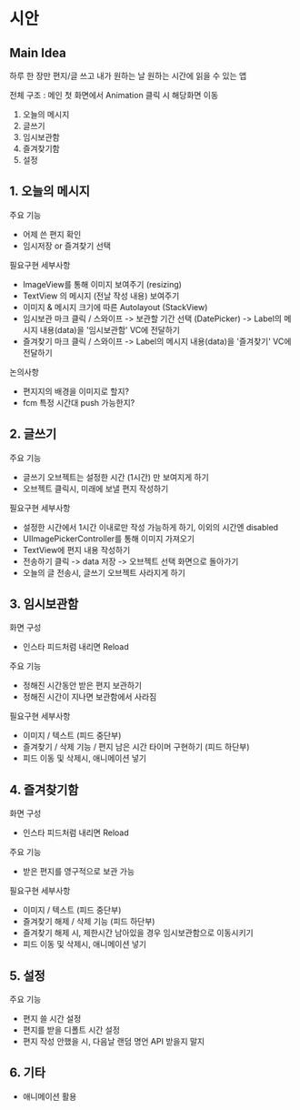 # 시안
## Main Idea
하루 한 장만 편지/글 쓰고 내가 원하는 날 원하는 시간에 읽을 수 있는 앱

전체 구조 : 메인 첫 화면에서 Animation 클릭 시 해당화면 이동
1. 오늘의 메시지
2. 글쓰기
3. 임시보관함
4. 즐겨찾기함
5. 설정

## 1. 오늘의 메시지
주요 기능
- 어제 쓴 편지 확인
- 임시저장 or 즐겨찾기 선택

필요구현 세부사항
- ImageView를 통해 이미지 보여주기 (resizing)
- TextView 의 메시지 (전날 작성 내용) 보여주기
- 이미지 & 메시지 크기에 따른 Autolayout (StackView)
- 임시보관 마크 클릭 / 스와이프 -> 보관할 기간 선택 (DatePicker) -> Label의 메시지 내용(data)을 '임시보관함' VC에 전달하기
- 즐겨찾기 마크 클릭 / 스와이프 -> Label의 메시지 내용(data)을 '즐겨찾기' VC에 전달하기

논의사항
 - 편지지의 배경을 이미지로 할지?
 - fcm 특정 시간대 push 가능한지?

## 2. 글쓰기
주요 기능
- 글쓰기 오브젝트는 설정한 시간 (1시간) 만 보여지게 하기
- 오브젝트 클릭시, 미래에 보낼 편지 작성하기

필요구현 세부사항
- 설정한 시간에서 1시간 이내로만 작성 가능하게 하기, 이외의 시간엔 disabled
- UIImagePickerController를 통해 이미지 가져오기
- TextView에 편지 내용 작성하기
- 전송하기 클릭 -> data 저장 -> 오브젝트 선택 화면으로 돌아가기
- 오늘의 글 전송시, 글쓰기 오브젝트 사라지게 하기

## 3. 임시보관함

화면 구성
- 인스타 피드처럼 내리면 Reload

주요 기능
- 정해진 시간동안 받은 편지 보관하기
- 정해진 시간이 지나면 보관함에서 사라짐

필요구현 세부사항 
- 이미지 / 텍스트 (피드 중단부)
- 즐겨찾기 / 삭제 기능 / 편지 남은 시간 타이머 구현하기 (피드 하단부)
- 피드 이동 및 삭제시, 애니메이션 넣기

## 4. 즐겨찾기함
화면 구성
- 인스타 피드처럼 내리면 Reload

주요 기능
- 받은 편지를 영구적으로 보관 가능

필요구현 세부사항
- 이미지 / 텍스트 (피드 중단부)
- 즐겨찾기 해제 / 삭제 기능  (피드 하단부)
- 즐겨찾기 해제 시, 제한시간 남아있을 경우 임시보관함으로 이동시키기
- 피드 이동 및 삭제시, 애니메이션 넣기

## 5. 설정
주요 기능
- 편지 쓸 시간 설정
- 편지를 받을 디폴트 시간 설정
- 편지 작성 안했을 시, 다음날 랜덤 명언 API 받을지 말지 


## 6. 기타
- 애니메이션 활용
